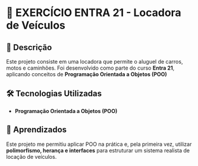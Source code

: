 # 🚗 EXERCÍCIO ENTRA 21 - Locadora de Veículos

## 📌 Descrição  
Este projeto consiste em uma locadora que permite o aluguel de carros, motos e caminhões. Foi desenvolvido como parte do curso **Entra 21**, aplicando conceitos de **Programação Orientada a Objetos (POO)**

## 🛠️ Tecnologias Utilizadas  
- **Programação Orientada a Objetos (POO)**  

## 📖 Aprendizados  
Este projeto me permitiu aplicar POO na prática e, pela primeira vez, utilizar **polimorfismo, herança e interfaces** para estruturar um sistema realista de locação de veículos.  
